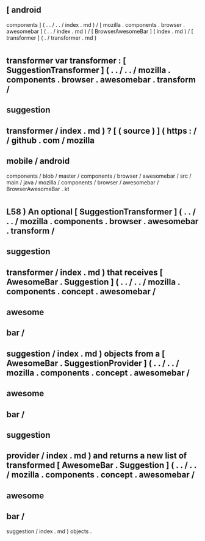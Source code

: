 [
android
-
components
]
(
.
.
/
.
.
/
index
.
md
)
/
[
mozilla
.
components
.
browser
.
awesomebar
]
(
.
.
/
index
.
md
)
/
[
BrowserAwesomeBar
]
(
index
.
md
)
/
[
transformer
]
(
.
/
transformer
.
md
)
#
transformer
var
transformer
:
[
SuggestionTransformer
]
(
.
.
/
.
.
/
mozilla
.
components
.
browser
.
awesomebar
.
transform
/
-
suggestion
-
transformer
/
index
.
md
)
?
[
(
source
)
]
(
https
:
/
/
github
.
com
/
mozilla
-
mobile
/
android
-
components
/
blob
/
master
/
components
/
browser
/
awesomebar
/
src
/
main
/
java
/
mozilla
/
components
/
browser
/
awesomebar
/
BrowserAwesomeBar
.
kt
#
L58
)
An
optional
[
SuggestionTransformer
]
(
.
.
/
.
.
/
mozilla
.
components
.
browser
.
awesomebar
.
transform
/
-
suggestion
-
transformer
/
index
.
md
)
that
receives
[
AwesomeBar
.
Suggestion
]
(
.
.
/
.
.
/
mozilla
.
components
.
concept
.
awesomebar
/
-
awesome
-
bar
/
-
suggestion
/
index
.
md
)
objects
from
a
[
AwesomeBar
.
SuggestionProvider
]
(
.
.
/
.
.
/
mozilla
.
components
.
concept
.
awesomebar
/
-
awesome
-
bar
/
-
suggestion
-
provider
/
index
.
md
)
and
returns
a
new
list
of
transformed
[
AwesomeBar
.
Suggestion
]
(
.
.
/
.
.
/
mozilla
.
components
.
concept
.
awesomebar
/
-
awesome
-
bar
/
-
suggestion
/
index
.
md
)
objects
.
